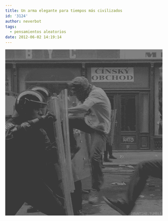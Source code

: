 ```yaml
---
title: Un arma elegante para tiempos más civilizados
id: '3124'
author: neverbot
tags:
  - pensamientos aleatorios
date: 2012-06-02 14:19:14
---
```


[![](./un-arma-elegante-para-tiempos-mas-civilizados/tumblr_m4t9nspeoM1qew6w7o1_500.gif "police")](./un-arma-elegante-para-tiempos-mas-civilizados/tumblr_m4t9nspeoM1qew6w7o1_500.gif)
